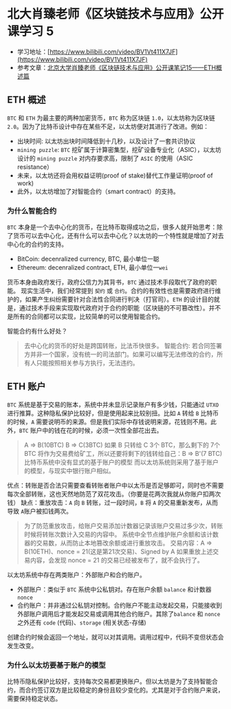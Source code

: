 # 北大肖臻老师《区块链技术与应用》公开课学习 5
* 学习地址：[https://www.bilibili.com/video/BV1Vt411X7JF](https://www.bilibili.com/video/BV1Vt411X7JF)
* 参考文章：[北京大学肖臻老师《区块链技术与应用》公开课笔记15——ETH概述篇](https://blog.nowcoder.net/n/f6a89f59329542eb9216caa8ca2c843d)

## ETH 概述
`BTC` 和 `ETH` 为最主要的两种加密货币，`BTC` 称为区块链 `1.0`，以太坊称为区块链 `2.0`。因为了比特币设计中存在某些不足，以太坊便对其进行了改进。例如：
* 出块时间: 以太坊出块时间降低到十几秒，以及设计了一套共识协议
* `mining puzzle`: `BTC` 挖矿属于计算密集型，挖矿设备专业化（ASIC），以太坊设计的 `mining puzzle` 对内存要求高，限制了 `ASIC` 的使用（ASIC resistance）
* 未来，以太坊还将会用权益证明(proof of stake)替代工作量证明(proof of work)
* 此外，以太坊增加了对智能合约（smart contract）的支持。

### 为什么智能合约
`BTC` 本身是一个去中心化的货币，在比特币取得成功之后，很多人就开始思考：除了货币可以去中心化，还有什么可以去中心化？以太坊的一个特性就是增加了对去中心化的合约的支持。
* BitCoin: decenralized currency, BTC, 最小单位一聪
* Ethereum: decenralized contract, ETH, 最小单位一`wei`

货币本身由政府发行，政府公信力为其背书，`BTC` 通过技术手段取代了政府的职能。
现实生活中，我们经常提到 `契约` 或 `合约`。合约的有效性也是需要政府进行维护的，如果产生纠纷需要针对合法性合同进行判决（打官司）。`ETH` 的设计目的就是，通过技术手段来实现取代政府对于合约的职能（区块链的不可篡改性）。并不是所有的合同都可以实现，比较简单的可以使用智能合约。

智能合约有什么好处？
> 去中心化的货币的好处是跨国转账，比法币快很多。
> 智能合约: 若合同签署方并非一个国家，没有统一的司法部门。如果可以编写无法修改的合约，所有人只能按照相关参与方执行，无法违约。

## ETH 账户
`BTC` 系统是基于交易的账本，系统中并未显示记录账户有多少钱，只能通过 `UTXO` 进行推算。这种隐私保护比较好，但是使用起来比较别扭。比如 `A` 转给 `B` 比特币的时候，`A` 需要说明币的来源。但是我们实际中存钱说明来源，花钱则不用。此外，`BTC` 账户中的钱在花的时候，必须一次性全部花出去。

> A => B(10BTC)   B => C(3BTC)
> 如果 B 只转给 C 3个 BTC，那么剩下的 7个 BTC 将作为交易费给矿工，所以还要将剩下的钱转给自己：B => B'(7 BTC)
> 比特币系统中没有显式的基于账户的模型
> 而以太坊系统则采用了基于账户的模型，与现实中银行账户相似。

优点：转账是否合法只需要查看转账者账户中以太币是否足够即可，同时也不需要每次全部转账，这也天然地防范了双花攻击。（你要是花两次我就从你账户扣两次钱）
缺点：重放攻击：`A` 向 `B` 转账，过一段时间，`B` 将 `A` 的交易重新发布，从而导致 `A`账户被扣钱两次。

> 为了防范重放攻击，给账户交易添加计数器记录该账户交易过多少次，转账时候将转账次数计入交易的内容中。
> 系统中全节点维护账户余额和该计数器的交易数，从而防止本地篡改余额或进行重放攻击。
> 交易内容：A => B(10ETH)、nonce = 21(这是第21次交易)、Signed by A
> 如果重放上述交易内容，会发现 nonce = 21 的交易已经被发布了，就不会执行了。

以太坊系统中存在两类账户：外部账户和合约账户。

* 外部账户：类似于 `BTC` 系统中公私钥对。存在账户余额 `balance` 和计数器 `nonce`
* 合约账户：并非通过公私钥对控制。合约账户不能主动发起交易，只能接收到外部账户调用后才能发起交易或调用其他合约账户。其除了`balance` 和 `nonce` 之外还有 `code` (代码)、`storage` (相关状态-存储)

创建合约时候会返回一个地址，就可以对其调用。调用过程中，代码不变但状态会发生改变。

### 为什么以太坊要基于账户的模型
比特币隐私保护比较好，支持每次交易都更换账户。但以太坊是为了支持智能合约，而合约签订双方是比较稳定的身份且较少变化的。尤其是对于合约账户来说，需要保持稳定状态。